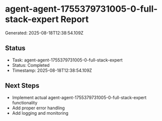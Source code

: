 # agent-agent-1755379731005-0-full-stack-expert Report

Generated: 2025-08-18T12:38:54.109Z

## Status
- Task: agent-agent-1755379731005-0-full-stack-expert
- Status: Completed
- Timestamp: 2025-08-18T12:38:54.109Z

## Next Steps
- Implement actual agent-agent-1755379731005-0-full-stack-expert functionality
- Add proper error handling
- Add logging and monitoring
